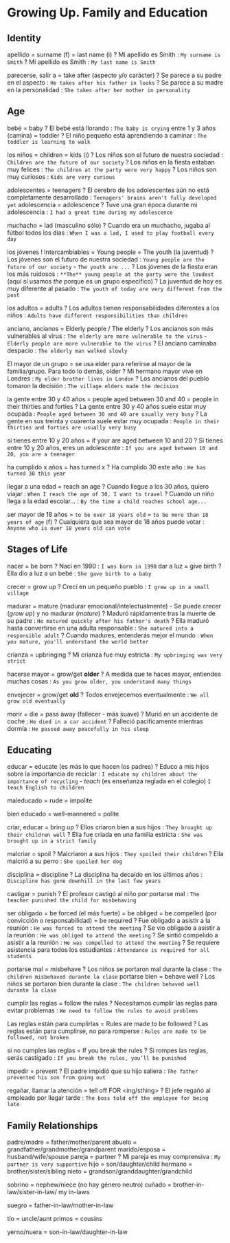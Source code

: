 # Growing Up. Family and Education

## Identity

apellido
    = surname (f)
    = last name (i)
    ? Mi apellido es Smith : `My surname is Smith`
    ? Mi apellido es Smith : `My last name is Smith`


parecerse, salir a = take after (aspecto y/o carácter)
    ? Se parece a su padre en el aspecto : `He takes after his father in looks`
    ? Se parece a su madre en la personalidad : `She takes after her mother in personality`


## Age

bebé = baby
    ? El bebé está llorando : `The baby is crying`
entre 1 y 3 años (camina) = toddler
    ? El niño pequeño está aprendiendo a caminar : `The toddler is learning to walk`

los niños
    = children
    = kids (i)
    ? Los niños son el futuro de nuestra sociedad : `Children are the future of our society`
    ? Los niños en la fiesta estaban muy felices : `The children at the party were very happy`
    ? Los niños son muy curiosos : `Kids are very curious`

adolescentes = teenagers
    ? El cerebro de los adolescentes aún no está completamente desarrollado : `Teenagers' brains aren't fully developed yet`
adolescencia
    = adolescence
    ? Tuve una gran época durante mi adolescencia : `I had a great time during my adolescence`

muchacho = lad (masculino sólo)
    ? Cuando era un muchacho, jugaba al fútbol todos los días : `When I was a lad, I used to play football every day`

los jóvenes
    ! Intercambiables
    = Young people
    = The youth (la juventud)
    ? Los jóvenes son el futuro de nuestra sociedad : `Young people are the future of our society` - `The youth are ...`
    ? Los jóvenes de la fiesta eran los más ruidosos : `**The** young people at the party were the loudest` (aquí sí usamos _the_ porque es un grupo específico)
    ? La juventud de hoy es muy diferente al pasado : `The youth of today are very different from the past`

los  adultos = adults
    ? Los adultos tienen responsabilidades diferentes a los niños : `Adults have different responsibilities than children`

anciano, ancianos
    = Elderly people / The elderly
    ? Los ancianos son más vulnerables al virus : `The elderly are more vulnerable to the virus` - `Elderly people are more vulnerable to the virus`
    ? El anciano caminaba despacio : `The elderly man walked slowly`

El mayor de un grupo
    = se usa elder para referirse al mayor de la familia/grupo. Para todo lo demás, older
    ? Mi hermano mayor vive en Londres : `My elder brother lives in London`
    ? Los ancianos del pueblo tomaron la decisión : `The village elders made the decision`

la gente entre 30 y 40 años
    = people aged between 30 and 40
    = people in their thirties and forties
    ? La gente entre 30 y 40 años suele estar muy ocupada : `People aged between 30 and 40 are usually very busy`
    ? La gente en sus treinta y cuarenta suele estar muy ocupada : `People in their thirties and forties are usually very busy`

si tienes entre 10 y 20 años
    = if your are aged between 10 and 20
    ? Si tienes entre 10 y 20 años, eres un adolescente : `If you are aged between 10 and 20, you are a teenager`

ha cumplido x años = has turned x
    ? Ha cumplido 30 este año : `He has turned 30 this year`


llegar a una edad = reach an age
    ? Cuando llegue a los 30 años, quiero viajar : `When I reach the age of 30, I want to travel`
    ? Cuando un niño llega a la edad escolar... : `By the time a child reaches school age...`

ser mayor de 18 años
    = `to be over 18 years old`
    = `to be more than 18 years of age` (f)
    ? Cualquiera que sea mayor de 18 años puede votar : `Anyone who is over 18 years old can vote`

## Stages of Life

nacer = be born
    ? Nací en 1990 : `I was born in 1990`
dar a luz = give birth
    ? Ella dio a luz a un bebé : `She gave birth to a baby`

crecer = grow up
    ? Crecí en un pequeño pueblo : `I grew up in a small village`

madurar = mature (madurar emocional/intelectualmente)
    - Se puede crecer (_grow up_) y no madurar (_mature_)
    ? Maduró rápidamente tras la muerte de su padre : `He matured quickly after his father's death`
    ? Ella maduró hasta convertirse en una adulta responsable : `She matured into a responsible adult`
    ? Cuando madures, entenderás mejor el mundo : `When you mature, you'll understand the world better`


crianza = upbringing
    ? Mi crianza fue muy estricta : `My upbringing was very strict`

hacerse mayor = grow/get **older**
    ? A medida que te haces mayor, entiendes muchas cosas : `As you grow older, you understand many things`

envejecer = grow/get **old**
    ? Todos envejecemos eventualmente : `We all grow old eventually`

morir
    = die
    = pass away (fallecer - más suave)
    ? Murió en un accidente de coche : `He died in a car accident`
    ? Falleció pacíficamente mientras dormía : `He passed away peacefully in his sleep`

## Educating

educar
    = educate (es más lo que hacen los padres)
    ? Educo a mis hijos sobre la importancia de reciclar : `I educate my children about the importance of recycling`
        - _teach_ (es enseñanza reglada en el colegio) `I teach English to children`

maleducado
    = rude
    = impolite

bien educado
    = well-mannered
    = polite

criar, educar = bring up
    ? Ellos criaron bien a sus hijos : `They brought up their children well`
    ? Ella fue criada en una familia estricta : `She was brought up in a strict family`

malcriar = spoil
    ? Malcriaron a sus hijos : `They spoiled their children`
    ? Ella malcrió a su perro : `She spoiled her dog`

disciplina = discipline
    ? La disciplina ha decaído en los últimos años : `Discipline has gone downhill in the last few years`

castigar = punish
    ? El profesor castigó al niño por portarse mal : `The teacher punished the child for misbehaving`

ser obligado
    = be forced (el más fuerte)
    = be obliged
    = be compelled (por convicción o responsabilidad)
    = be required
    ? Fue obligado a asistir a la reunión : `He was forced to attend the meeting`
    ? Se vio obligado a asistir a la reunión : `He was obliged to attend the meeting`
    ? Se sintió compelido a asistir a la reunión : `He was compelled to attend the meeting`
    ? Se requiere asistencia para todos los estudiantes : `Attendance is required for all students`

portarse mal = misbehave
    ? Los niños se portaron mal durante la clase : `The children misbehaved durante la clase`
portarse bien = behave well
    ? Los niños se portaron bien durante la clase : `The children behaved well durante la clase`

cumplir las reglas = follow the rules
    ? Necesitamos cumplir las reglas para evitar problemas : `We need to follow the rules to avoid problems`

Las reglas están para cumplirlas
    = Rules are made to be followed
    ? Las reglas están para cumplirse, no para romperse : `Rules are made to be followed, not broken`

si no cumples las reglas
    = If you break the rules
    ? Si rompes las reglas, serás castigado : `If you break the rules, you’ll be punished`

impedir = prevent
    ? El padre impidió que su hijo saliera : `The father prevented his son from going out`

regañar, llamar la atención
    = tell off FOR <ing/sthing>
    ? El jefe regañó al empleado por llegar tarde : `The boss told off the employee for being late`

## Family Relationships

padre/madre = father/mother/parent
abuelo = grandfather/grandmother/grandparent
marido/esposa = husband/wife/spouse
pareja = partner
    ? Mi pareja es muy comprensiva : `My partner is very supportive`
hijo = son/daughter/child
hermano = brother/sister/sibling
nieto = grandson/granddaughter/grandchild

sobrino = nephew/niece (no hay género neutro)
cuñado = brother-in-law/sister-in-law/ my in-laws

suegro = father-in-law/mother-in-law

tío = uncle/aunt
primos = cousins

yerno/nuera = son-in-law/daughter-in-law
